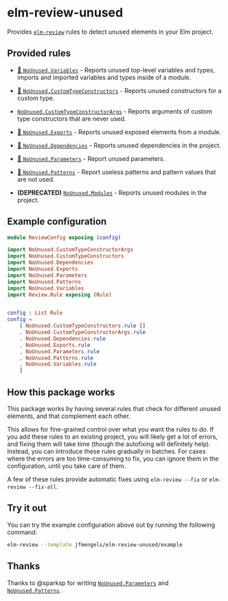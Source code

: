 # elm-review-unused

Provides [`elm-review`](https://package.elm-lang.org/packages/jfmengels/elm-review/latest/) rules to detect unused elements in your Elm project.

## Provided rules

- [🔧 `NoUnused.Variables`](https://package.elm-lang.org/packages/jfmengels/elm-review-unused/1.1.28/NoUnused-Variables/ "Provides automatic fixes") - Reports unused top-level variables and types, imports and imported variables and types inside of a module.
- [🔧 `NoUnused.CustomTypeConstructors`](https://package.elm-lang.org/packages/jfmengels/elm-review-unused/1.1.28/NoUnused-CustomTypeConstructors/ "Provides automatic fixes") - Reports unused constructors for a custom type.
- [`NoUnused.CustomTypeConstructorArgs`](https://package.elm-lang.org/packages/jfmengels/elm-review-unused/1.1.28/NoUnused-CustomTypeConstructorArgs/ "Provides automatic fixes") - Reports arguments of custom type constructors that are never used.
- [🔧 `NoUnused.Exports`](https://package.elm-lang.org/packages/jfmengels/elm-review-unused/1.1.28/NoUnused-Exports/ "Provides automatic fixes") - Reports unused exposed elements from a module.
- [🔧 `NoUnused.Dependencies`](https://package.elm-lang.org/packages/jfmengels/elm-review-unused/1.1.28/NoUnused-Dependencies/ "Provides automatic fixes") - Reports unused dependencies in the project.
- [🔧 `NoUnused.Parameters`](https://package.elm-lang.org/packages/jfmengels/elm-review-unused/1.1.28/NoUnused-Parameters/ "Provides automatic fixes") - Report unused parameters.
- [🔧 `NoUnused.Patterns`](https://package.elm-lang.org/packages/jfmengels/elm-review-unused/1.1.28/NoUnused-Patterns/ "Provides automatic fixes") - Report useless patterns and pattern values that are not used.


- **(DEPRECATED)** [`NoUnused.Modules`](https://package.elm-lang.org/packages/jfmengels/elm-review-unused/1.1.28/NoUnused-Modules/ "Provides automatic fixes") - Reports unused modules in the project.

## Example configuration

```elm
module ReviewConfig exposing (config)

import NoUnused.CustomTypeConstructorArgs
import NoUnused.CustomTypeConstructors
import NoUnused.Dependencies
import NoUnused.Exports
import NoUnused.Parameters
import NoUnused.Patterns
import NoUnused.Variables
import Review.Rule exposing (Rule)


config : List Rule
config =
    [ NoUnused.CustomTypeConstructors.rule []
    , NoUnused.CustomTypeConstructorArgs.rule
    , NoUnused.Dependencies.rule
    , NoUnused.Exports.rule
    , NoUnused.Parameters.rule
    , NoUnused.Patterns.rule
    , NoUnused.Variables.rule
    ]
```


## How this package works

This package works by having several rules that check for different unused elements, and that complement each other.

This allows for fine-grained control over what you want the rules to do. If you add these rules to an existing project, you will likely get a lot of errors, and fixing them will take time (though the autofixing will definitely help). Instead, you can introduce these rules gradually in batches. For cases where the errors are too time-consuming to fix, you can ignore them in the configuration, until you take care of them.

A few of these rules provide automatic fixes using `elm-review --fix` or `elm-review --fix-all`.


## Try it out

You can try the example configuration above out by running the following command:

```bash
elm-review --template jfmengels/elm-review-unused/example
```


## Thanks

Thanks to @sparksp for writing [`NoUnused.Parameters`](https://package.elm-lang.org/packages/jfmengels/elm-review-unused/1.1.28/NoUnused-Parameters/)
and [`NoUnused.Patterns`](https://package.elm-lang.org/packages/jfmengels/elm-review-unused/1.1.28/NoUnused-Patterns/).
